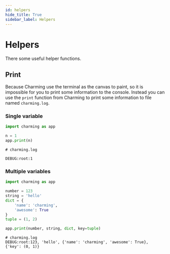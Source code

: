 ```yaml
---
id: helpers
hide_title: True
sidebar_label: Helpers
---
```


# Helpers

There some useful helper functions.

## Print

Because Charming use the terminal as the canvas to paint, so it is impossible for you to print some information to the console. Instead you can use the `print` function from Charming to print some information to file named `charming.log`.

### Single variable

```py
import charming as app

n = 1
app.print(n)
```

```plain text
# charming.log

DEBUG:root:1
```

### Multiple variables

```py
import charming as app

number = 123
string = 'hello'
dict = {
    'name': 'charming',
    'awesome': True
}
tuple = (1, 2)

app.print(number, string, dict, key=tuple)
```

```plain text
# charming.log
DEBUG:root:123, 'hello', {'name': 'charming', 'awesome': True}, {'key': (0, 1)}
```

